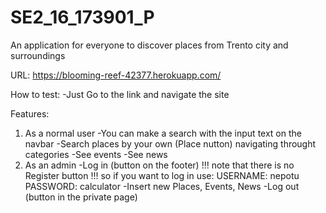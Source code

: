 # SE2_16_173901_P
An application for everyone to discover places from Trento city and surroundings

URL:  https://blooming-reef-42377.herokuapp.com/

How to test:
-Just Go to the link and navigate the site
 
Features:
1) As a normal user
	-You can make a search with the input text on the navbar
	-Search places by your own (Place nutton) navigating throught categories
	-See events
	-See news
2) As an admin
	-Log in (button on the footer)
		!!! note that there is no Register button !!!
		so if you want to log in use: 
			USERNAME: nepotu
			PASSWORD: calculator
	-Insert new Places, Events, News
	-Log out (button in the private page)
